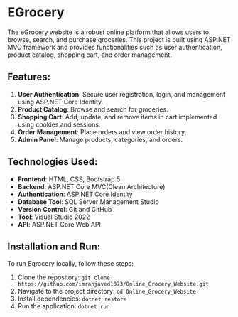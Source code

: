 # EGrocery

The eGrocery website is a robust online platform that allows users to browse, search, and purchase groceries. This project is built using ASP.NET MVC framework and provides functionalities such as user authentication, product catalog, shopping cart, and order management.

## Features:

1. **User Authentication**: Secure user registration, login, and management using ASP.NET Core Identity.
2. **Product Catalog**: Browse and search for groceries.
3. **Shopping Cart**: Add, update, and remove items in cart implemented using cookies and sessions.
4. **Order Management**: Place orders and view order history.
5. **Admin Panel**: Manage products, categories, and orders.

## Technologies Used:

- **Frontend**: HTML, CSS, Bootstrap 5
- **Backend**: ASP.NET Core MVC(Clean Architecture)
- **Authentication**: ASP.NET Core Identity
- **Database Tool**: SQL Server Management Studio
- **Version Control**: Git and GitHub
- **Tool**: Visual Studio 2022
- **API**: ASP.NET Core Web API

## Installation and Run:

To run Egrocery locally, follow these steps:

1. Clone the repository: `git clone https://github.com/imranjaved1073/Online_Grocery_Website.git`
2. Navigate to the project directory: `cd Online_Grocery_Website`
3. Install dependencies: `dotnet restore`
4. Run the application: `dotnet run`

